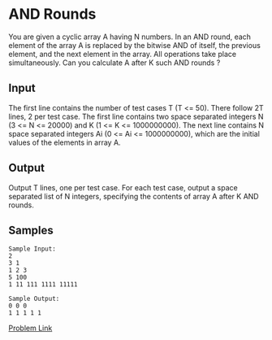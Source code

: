 # AND Rounds

You are given a cyclic array A having N numbers. In an AND round, each element of the array A is replaced by the bitwise AND of itself, the previous element, and the next element in the array. All operations take place simultaneously. Can you calculate A after K such AND rounds ?

## Input

The first line contains the number of test cases T (T <= 50).
There follow 2T lines, 2 per test case. The first line contains two space separated integers N (3 <= N <= 20000) and K (1 <= K <= 1000000000). The next line contains N space separated integers Ai (0 <= Ai <= 1000000000), which are the initial values of the elements in array A.

## Output

Output T lines, one per test case. For each test case, output a space separated list of N integers, specifying the contents of array A after K AND rounds. 

## Samples

```
Sample Input:
2 
3 1 
1 2 3 
5 100 
1 11 111 1111 11111 
 
Sample Output:
0 0 0 
1 1 1 1 1
```

<a href="https://www.spoj.com/problems/ANDROUND/">Problem Link</a>
